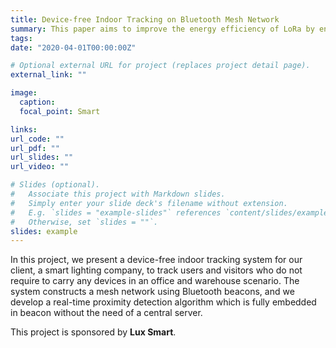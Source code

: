 ```yaml
---
title: Device-free Indoor Tracking on Bluetooth Mesh Network
summary: This paper aims to improve the energy efficiency of LoRa by enabling LoRa nodes to operate in a downclocked 'light sleep' mode for packet reception.
tags:
date: "2020-04-01T00:00:00Z"

# Optional external URL for project (replaces project detail page).
external_link: ""

image:
  caption:
  focal_point: Smart

links:
url_code: ""
url_pdf: ""
url_slides: ""
url_video: ""

# Slides (optional).
#   Associate this project with Markdown slides.
#   Simply enter your slide deck's filename without extension.
#   E.g. `slides = "example-slides"` references `content/slides/example-slides.md`.
#   Otherwise, set `slides = ""`.
slides: example
---
```


In this project, we present a device-free indoor tracking system for our client, a smart lighting company, to track users and visitors who do not require to carry any devices in an office and warehouse scenario. The system constructs a mesh network using Bluetooth beacons, and we develop a real-time proximity detection algorithm which is fully embedded in beacon without the need of a central server.

This project is sponsored by **Lux Smart**.